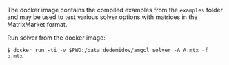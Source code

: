 The docker image contains the compiled examples from the `examples` folder and
may be used to test various solver options with matrices in the MatrixMarket
format.

Run solver from the docker image:

```
$ docker run -ti -v $PWD:/data dedemidov/amgcl solver -A A.mtx -f b.mtx
```
